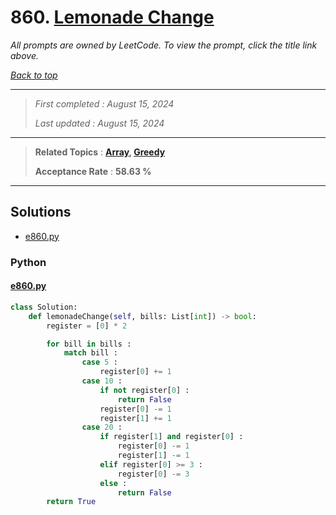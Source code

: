 # 860. [Lemonade Change](<https://leetcode.com/problems/lemonade-change>)

*All prompts are owned by LeetCode. To view the prompt, click the title link above.*

*[Back to top](<../README.md>)*

------

> *First completed : August 15, 2024*
>
> *Last updated : August 15, 2024*

------

> **Related Topics** : **[Array](<by_topic/Array.md>), [Greedy](<by_topic/Greedy.md>)**
>
> **Acceptance Rate** : **58.63 %**

------

## Solutions

- [e860.py](<../my-submissions/e860.py>)
### Python
#### [e860.py](<../my-submissions/e860.py>)
```Python
class Solution:
    def lemonadeChange(self, bills: List[int]) -> bool:
        register = [0] * 2

        for bill in bills :
            match bill :
                case 5 :
                    register[0] += 1
                case 10 :
                    if not register[0] :
                        return False
                    register[0] -= 1
                    register[1] += 1
                case 20 :
                    if register[1] and register[0] :
                        register[0] -= 1
                        register[1] -= 1
                    elif register[0] >= 3 :
                        register[0] -= 3
                    else :
                        return False
        return True

```

